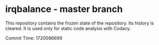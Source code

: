 # irqbalance - master branch

This repository contains the frozen state of the repository.
Its history is cleared. It is used only for static code
analysis with Codacy.

Commit Time: 1720086699